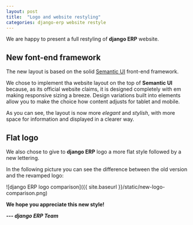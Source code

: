 ```yaml
---
layout: post
title:  "Logo and website restyling"
categories: django-erp website restyle
---
```


We are happy to present a full restyling of **django ERP** website.

## New font-end framework

The new layout is based on the solid [Semantic UI] front-end framework.

We chose to implement tha website layout on the top of **Semantic UI** because, as its official website claims, it is designed completely with em making responsive sizing a breeze. Design variations built into elements allow you to make the choice how content adjusts for tablet and mobile.

As you can see, the layout is now more *elegant* and *stylish*, with more space for information and displayed in a clearer way.

## Flat logo

We also chose to give to **django ERP** logo a more flat style followed by a new lettering.

In the following picture you can see the difference between the old version and the revamped logo:

![django ERP logo comparison]({{ site.baseurl }}/static/new-logo-comparison.png)

**We hope you appreciate this new style!**

***--- django ERP Team***


[Semantic UI]: http://semantic-ui.com/
